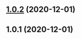 ## [1.0.2](https://github.com/余聪/watermark-observer/compare/v1.0.1...v1.0.2) (2020-12-01)

## 1.0.1 (2020-12-01)

